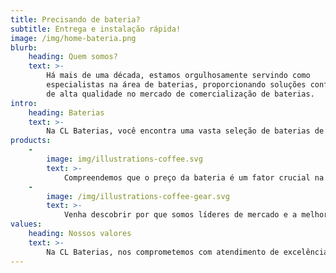 ```yaml
---
title: Precisando de bateria?
subtitle: Entrega e instalação rápida!
image: /img/home-bateria.png
blurb:
    heading: Quem somos?
    text: >-
        Há mais de uma década, estamos orgulhosamente servindo como
        especialistas na área de baterias, proporcionando soluções confiáveis e
        de alta qualidade no mercado de comercialização de baterias.
intro:
    heading: Baterias
    text: >-
        Na CL Baterias, você encontra uma vasta seleção de baterias de carro, start-stop, moto, estacionárias, e náuticas a preços competitivos. Oferecemos entrega e instalação gratuitas, destacando-nos como sua melhor opção para qualidade, durabilidade, e preço justo em baterias. Visite-nos e descubra a solução ideal para você.
products:
    -
        image: img/illustrations-coffee.svg
        text: >-
            Compreendemos que o preço da bateria é um fator crucial na sua decisão de compra. É por isso que nos esforçamos para oferecer preços de bateria altamente competitivos, combinados com ofertas exclusivas que certamente irão surpreendê-lo.
    -
        image: /img/illustrations-coffee-gear.svg
        text: >-
            Venha descobrir por que somos líderes de mercado e a melhor escolha para quem busca qualidade, durabilidade e preço justo em baterias. Visite a CL Baterias hoje mesmo e deixe-nos ajudá-lo a encontrar a solução perfeita em bateria.
values:
    heading: Nossos valores
    text: >-
        Na CL Baterias, nos comprometemos com atendimento de excelência, produtos de alta qualidade, práticas sustentáveis e transparência total, visando a confiança e o respeito mútuo com clientes e o cuidado com o meio ambiente.
---
```

